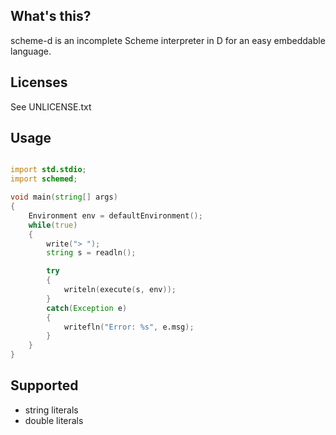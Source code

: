 ## What's this?

scheme-d is an incomplete Scheme interpreter in D for an easy embeddable language.


## Licenses

See UNLICENSE.txt


## Usage


```d

import std.stdio;
import schemed;

void main(string[] args)
{    
    Environment env = defaultEnvironment();
    while(true)
    {
        write("> ");
        string s = readln();

        try
        {
            writeln(execute(s, env));
        }
        catch(Exception e)
        {
            writefln("Error: %s", e.msg);
        }
    }
}
```

## Supported

- string literals
- double literals
